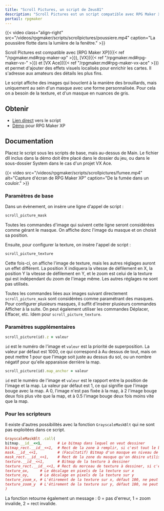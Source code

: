 ```yaml
---
title: "Scroll Pictures, un script de Zeus81"
description: "Scroll Pictures est un script compatible avec RPG Maker XP, VX et VX Ace et permet d'ajouter des effets visuels détaillés sur vos maps."
portail: rpgmaker
---
```


{{< video class="align-right" src="/videos/rpgmaker/scripts/scrollpictures/poussiere.mp4" caption="La poussière flotte dans la lumière de la fenêtre." >}}

Scroll Pictures est compatible avec [RPG Maker XP]({{< ref "/rpgmaker.md#rpg-maker-xp" >}}), [VX]({{< ref "/rpgmaker.md#rpg-maker-vx-" >}}) et [VX Ace]({{< ref "/rpgmaker.md#rpg-maker-vx-ace" >}}) et permet d'ajouter des effets visuels localisés pour enrichir les cartes. Il s'adresse aux amateurs des détails les plus fins.

Le script affiche des images qui bouclent à la manière des brouillards, mais uniquement au sein d'un masque avec une forme personnalisée. Pour cela on a besoin de la texture, et d'un masque en nuances de gris.

## Obtenir

- [Lien direct](https://pastebin.com/raw/XNUemDpR) vers le script
- [Démo](https://drive.google.com/open?id=1Vrg02rYxrVUltGH0863y6OQZ1UAvWByo) pour RPG Maker XP

## Documentation

Placez le script sous les scripts de base, mais au-dessus de Main. Le fichier dll inclus dans la démo doit être placé dans le dossier du jeu, ou dans le sous-dossier System dans le cas d'un projet VX Ace.

{{< video src="/videos/rpgmaker/scripts/scrollpictures/fumee.mp4" alt="Capture d'écran de RPG Maker XP" caption="De la fumée dans un couloir." >}}

### Paramètres de base

Dans un évènement, on insère une ligne d'appel de script :

```ruby
scroll_picture_mask
```

Toutes les commandes d'image qui suivent cette ligne seront considérées comme gérant le masque. On affiche donc l'image du masque et on choisit sa position.

Ensuite, pour configurer la texture, on insère l'appel de script :

```ruby
scroll_picture_texture
```

Cette fois-ci, on affiche l'image de texture, mais les autres réglages auront un effet différent. La position X indiquera la vitesse de défilement en X, la position Y la vitesse de défilement en Y, et le zoom est celui de la texture qui est indépendant du zoom de l'image même. Les autres réglages ne sont pas utilisés.

Toutes les commandes liées aux images suivant directement `scroll_picture_mask` sont considérées comme paramétrant des masques. Pour configurer plusieurs masques, il suffit d'insérer plusieurs commandes Afficher à la suite. On peut également utiliser les commandes Déplacer, Effacer, etc. Idem pour `scroll_picture_texture`.

### Paramètres supplémentaires

```ruby
scroll_picture(id).z = valeur
```

`id` est le numéro de l'image et `valeur` est la priorité de superposition. La valeur par défaut est 1000, ce qui correspond à Au dessus de tout, mais on peut mettre 1 pour que l'image soit juste au dessus du sol, ou un nombre négatif pour qu'elle apparaisse derrière la map.

```ruby
scroll_picture(id).map_anchor = valeur
```

`id` est le numéro de l'image et `valeur` est le rapport entre la position de l'image et la map. La valeur par défaut est 1, ce qui signifie que l'image bouge avec la map. A 0, l'image n'est pas fixée à la map, à 2 l'image bouge deux fois plus vite que la map, et à 0.5 l'image bouge deux fois moins vite que la map.

### Pour les scripteurs

Il existe d'autres possibilités avec la fonction `GrayscaleMaskBlt` qui ne sont pas exploitées dans ce script.

```ruby
GrayscaleMaskBlt .call(
bitmap.__id__<<1,       # Le bitmap dans lequel on veut dessiner
bitmap_rect.__id__<<1,  # Rect de la zone à remplir, si c'est tout le bitmap on peut mettre 0
mask.__id__<<1,         # (Facultatif) Bitmap d'un masque en niveau de gris à appliquer au remplissage, si la taille du masque est différente de celle du bitmap il est automatiquement étiré
mask_rect.__id__<<1,    # Rect de la zone du masque qu'on désire utiliser, si c'est tout le bitmap on peut mettre 0
texture.__id__<<1,      # Bitmap de la texture à dessiner
texture_rect.__id__<<1, # Rect du morceau de texture à dessiner, si c'est tout le bitmap on peut mettre 0
texture_ox,     # Le décalage en pixels de la texture sur x
texture_oy,     # Le décalage en pixels de la texture sur y
texture_zoom_x, # L'étirement de la texture sur x, défaut 100, ne peut pas être égal à 0, si négatif la texture est inversée sur x
texture_zoom_y  # L'étirement de la texture sur y, défaut 100, ne peut pas être égal à 0, si négatif la texture est inversée sur y
)
```

La fonction retourne également un message : 0 = pas d'erreur, 1 = zoom invalide, 2 = rect invalide.
